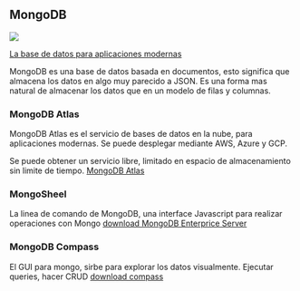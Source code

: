## MongoDB
![](https://aptude.com/wp-content/uploads/2014/11/mongodb.png)

[La base de datos para aplicaciones modernas](https://www.mongodb.com/)

MongoDB es una base de datos basada en documentos, esto significa que almacena los datos en algo muy parecido a JSON. Es una forma mas natural de almacenar los datos que en un modelo de filas y columnas. 

### MongoDB Atlas
MongoDB Atlas es el servicio de bases de datos en la nube, para aplicaciones modernas. Se puede desplegar mediante AWS, Azure y GCP.

Se puede obtener un servicio libre, limitado en espacio de almacenamiento sin limite de tiempo.
[MongoDB Atlas](https://www.mongodb.com/cloud/atlas)

### MongoSheel
La linea de comando de MongoDB, una interface Javascript para realizar operaciones con Mongo
[download MongoDB Enterprice Server](https://www.mongodb.com/download-center/enterprise)

### MongoDB Compass
El GUI para mongo, sirbe para explorar los datos visualmente. Ejecutar queries, hacer CRUD
[download compass](https://www.mongodb.com/download-center/compass)
